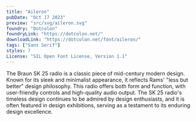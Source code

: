 ```yaml
---
title: "Aileron"
pubDate: "Oct 17 2023"
preview: "src/svg/aileron.svg"
foundry: "Dotcolon"
foundryLink: "https://dotcolon.net/"
downloadLink: "https://dotcolon.net/font/aileron/"
tags: ["Sans Serif"]
styles: 7
License: "SIL Open Font License, Version 1.1"
---
```


The Braun SK 25 radio is a classic piece of mid-century modern design. Known for its sleek and minimalist appearance, it reflects Rams' "less but better" design philosophy. This radio offers both form and function, with user-friendly controls and high-quality audio output. The SK 25 radio's timeless design continues to be admired by design enthusiasts, and it is often featured in design exhibitions, serving as a testament to its enduring design excellence.
